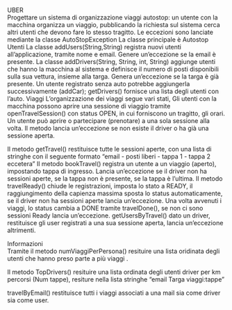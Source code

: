 UBER         
Progettare un sistema di organizzazione viaggi autostop: un utente con la macchina organizza un viaggio, pubblicando la richiesta sul sistema cerca altri utenti che devono fare lo stesso tragitto.
Le eccezioni sono lanciate mediante la classe AutoStopException
La classe principale è Autostop
Utenti
La classe addUsers(String,String) registra nuovi utenti all’applicazione, tramite nome e email. Genere un’eccezione se la email è presente.
La classe addDrivers(String, String, int, String) aggiunge utenti che hanno la macchina al sistema e definisce il numero di posti disponibili sulla sua vettura, insieme alla targa. Genera un’eccezione se la targa è già presente. 
Un utente registrato senza auto potrebbe aggiungerla successivamente (addCar);
getDrivers() fornisce una lista degli utenti con l’auto.
Viaggi
L’organizzazione dei viaggi segue vari stati, Gli utenti con la macchina possono aprire una sessione di viaggio tramite openTravelSession() con status OPEN, in cui forniscono un tragitto, gli orari. Un utente può aprire o partecipare (prenotare) a una sola sessione alla volta. Il metodo lancia un’eccezione se non esiste il driver o ha già una sessione aperta.


Il metodo getTravel() restituisce tutte le sessioni aperte, con una lista di stringhe con il seguente formato “email - posti liberi        - tappa 1 - tappa 2 eccetera”
Il metodo bookTravel() registra un utente a un viaggio (aperto), impostando tappa di ingresso. Lancia un’eccezione se il driver non ha sessioni aperte, se la tappa non è presente, se la tappa è l’ultima.
Il metodo travelReady() chiude le registrazioni, imposta lo stato a READY, il raggiungimento della capienza massima sposta lo status automaticamente, se il driver non ha sessioni aperte lancia un’eccezione.
Una volta avvenuti i viaggi, lo status cambia a DONE tramite travelDone(), se non ci sono sessioni Ready lancia un’eccezione.
getUsersByTravel() dato un driver, restituisce gli user registrati a una sua sessione aperta, lancia un’eccezione altrimenti.


Informazioni        
Tramite il metodo numViaggiPerPersona() resituire una lista oridinata degli utenti che hanno preso parte a più viaggi .


Il metodo TopDrivers() resituire una lista ordinata degli utenti driver per km percorsi (Num tappe), resiture nella lista stringhe “email Targa viaggi:tappe”


travelByEmail() restituisce tutti i viaggi associati a una mail sia come driver sia come user.
